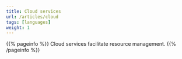 ```yaml
---
title: Cloud services
url: /articles/cloud
tags: [languages]
weight: 1
---
```


{{% pageinfo %}}
Cloud services facilitate resource management.
{{% /pageinfo %}}
